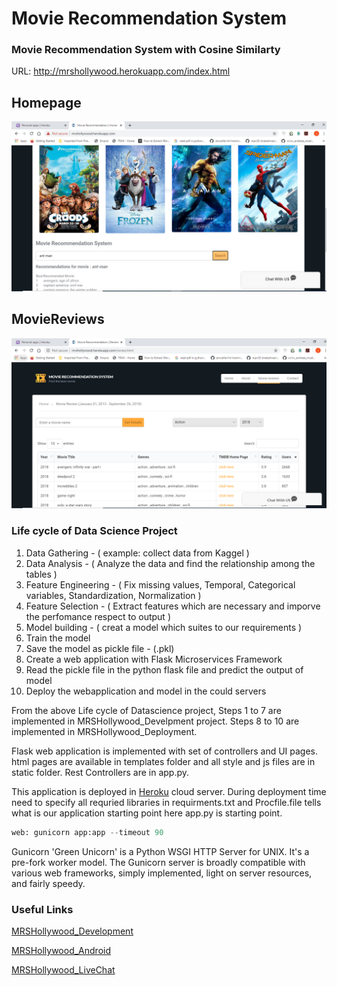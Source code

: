 # Movie Recommendation System

### Movie Recommendation System with Cosine Similarty

URL: http://mrshollywood.herokuapp.com/index.html

Homepage 
-------- 
![Homepage](/webpage_home.PNG)   

MovieReviews 
-------------  
![MovieReviews](/webpage_moviereviews.PNG) 

### Life cycle of Data Science Project

1. Data Gathering - ( example: collect data from Kaggel )
2. Data Analysis - ( Analyze the data and find the relationship among the tables )
3. Feature Engineering - ( Fix missing values, Temporal, Categorical variables, Standardization, Normalization ) 
4. Feature Selection - ( Extract features which are necessary and imporve the perfomance respect to output )
5. Model building - ( creat a model which suites to our requirements )
6. Train the model
7. Save the model as pickle file - (.pkl)
8. Create a web application with Flask Microservices Framework
9. Read the pickle file in the python flask file and predict the output of model
10. Deploy the webapplication and model in the could servers

From the above Life cycle of  Datascience project, Steps 1 to 7 are implemented in MRSHollywood_Develpment project. Steps 8 to 10 are implemented in MRSHollywood_Deployment.


Flask web application is implemented with set of controllers and UI pages. html pages are available in  templates folder and all style and js files are in static folder. Rest Controllers are in app.py.

This application is deployed in [Heroku](https://dashboard.heroku.com/) cloud server. During deployment time need to specify all requried libraries in requirments.txt and Procfile.file tells what is our application starting point here app.py is starting point.


```python
web: gunicorn app:app --timeout 90
```

Gunicorn 'Green Unicorn' is a Python WSGI HTTP Server for UNIX. It's a pre-fork worker model. The Gunicorn server is broadly compatible with various web frameworks, simply implemented, light on server resources, and fairly speedy.

### Useful Links

[MRSHollywood_Development](https://github.com/nrkreddy94/MRSHollywood_Development)

[MRSHollywood_Android](https://github.com/nrkreddy94/MRSHollywood_Android )

[MRSHollywood_LiveChat](https://github.com/nrkreddy94/MRSHollywood_LiveChat)
